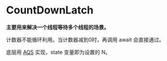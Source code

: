 # CountDownLatch

**主要用来解决一个线程等待多个线程的场景。**

计数器不能循环利用。当计数器减到0时，再调用 await 会直接通过。

底层用 [AQS](aqs.md) 实现，state 变量即为设置的 N。


